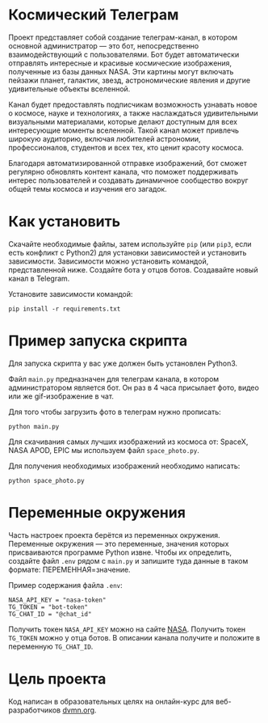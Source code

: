 # Космический Телеграм
Проект представляет собой создание телеграм-канал, в котором основной администратор — это бот, непосредственно взаимодействующий с пользователями. Бот будет автоматически отправлять интересные и красивые космические изображения, полученные из базы данных NASA. Эти картины могут включать пейзажи планет, галактик, звезд, астрономические явления и другие удивительные объекты вселенной.

Канал будет предоставлять подписчикам возможность узнавать новое о космосе, науке и технологиях, а также наслаждаться удивительными визуальными материалами, которые делают доступным для всех интересующие моменты вселенной. Такой канал может привлечь широкую аудиторию, включая любителей астрономии, профессионалов, студентов и всех тех, кто ценит красоту космоса.

Благодаря автоматизированной отправке изображений, бот сможет регулярно обновлять контент канала, что поможет поддерживать интерес пользователей и создавать динамичное сообщество вокруг общей темы космоса и изучения его загадок.

# Как установить

Скачайте необходимые файлы, затем используйте `pip` (или `pip3`, если есть конфликт с Python2) для установки зависимостей и установить зависимости. Зависимости можно установить командой, представленной ниже. Создайте бота у отцов ботов. Создавайте новый канал в Telegram.

Установите зависимости командой:
```
pip install -r requirements.txt
```
# Пример запуска скрипта
Для запуска скрипта у вас уже должен быть установлен Python3.

Файл `main.py` предназначен для телеграм канала, в котором администратором является бот. Он раз в 4 часа присылает фото, видео или же gif-изображение в чат.

Для того чтобы загрузить фото в телеграм нужно прописать:
```
python main.py
```
Для скачивания самых лучших изображений из космоса от: SpaceX, NASA APOD, EPIC мы используем файл `space_photo.py`.

Для получения необходимых изображений необходимо написать:
```
python space_photo.py
```
# Переменные окружения

Часть настроек проекта берётся из переменных окружения. Переменные окружения — это переменные, значения которых присваиваются программе Python извне. Чтобы их определить, создайте файл `.env` рядом с `main.py` и запишите туда данные в таком формате: ПЕРЕМЕННАЯ=значение.

Пример содержания файла `.env`:

```
NASA_API_KEY = "nasa-token"
TG_TOKEN = "bot-token"
TG_CHAT_ID = "@chat_id"
```

Получить токен `NASA_API_KEY` можно на сайте [NASA](https://api.nasa.gov). Получить токен `TG_TOKEN` можно у отца ботов. В описании канала получите и положите в переменную `TG_CHAT_ID`.

# Цель проекта
Код написан в образовательных целях на онлайн-курс для веб-разработчиков [dvmn.org](https://dvmn.org).